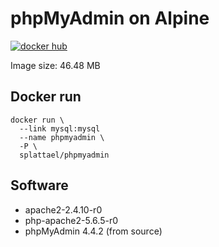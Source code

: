 # phpMyAdmin on Alpine

[![docker hub](https://img.shields.io/badge/docker-image-blue.svg?style=flat-square)](https://registry.hub.docker.com/u/splattael/phpmyadmin/)

Image size: 46.48 MB

## Docker run

    docker run \
      --link mysql:mysql
      --name phpmyadmin \
      -P \
      splattael/phpmyadmin

## Software

* apache2-2.4.10-r0
* php-apache2-5.6.5-r0
* phpMyAdmin 4.4.2 (from source)
